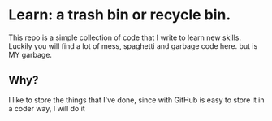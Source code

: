 # Learn: a trash bin or recycle bin.
This repo is a simple collection of code that I write to learn new skills. Luckily you will find a lot of mess, spaghetti and garbage code here. but is MY garbage.

## Why?
I like to store the things that I've done, since with GitHub is easy to store it in a coder way, I will do it
